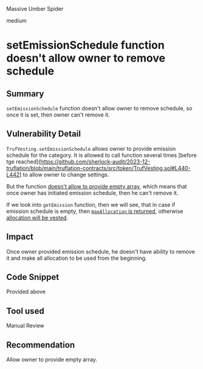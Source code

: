 Massive Umber Spider

medium

# setEmissionSchedule function doesn't allow owner to remove schedule

## Summary
`setEmissionSchedule` function doesn't allow owner to remove schedule, so once it is set, then owner can't remove it.
## Vulnerability Detail
`TrufVesting.setEmissionSchedule` allows owner to provide emission schedule for the category. It is allowed to call function several times [before tge reached](https://github.com/sherlock-audit/2023-12-truflation/blob/main/truflation-contracts/src/token/TrufVesting.sol#L440-L442] to allow owner to change settings.

But the function [doesn't allow to provide empty array](https://github.com/sherlock-audit/2023-12-truflation/blob/main/truflation-contracts/src/token/TrufVesting.sol#L446C13-L446C34), which means that once owner has initiated emission schedule, then he can't remove it.

If we look into `getEmission` function, then we will see, that in case if emission schedule is empty, then [`maxAllocation` is returned](https://github.com/sherlock-audit/2023-12-truflation/blob/main/truflation-contracts/src/token/TrufVesting.sol#L569), otherwise [allocation will be vested](https://github.com/sherlock-audit/2023-12-truflation/blob/main/truflation-contracts/src/token/TrufVesting.sol#L585-L586).
## Impact
Once owner provided emission schedule, he doesn't have ability to remove it and make all allocation to be used from the beginning.
## Code Snippet
Provided above
## Tool used

Manual Review

## Recommendation
Allow owner to provide empty array.